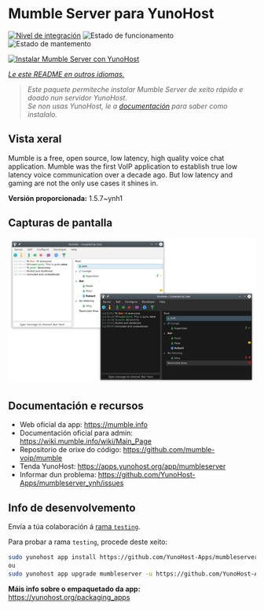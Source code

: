 <!--
NOTA: Este README foi creado automáticamente por <https://github.com/YunoHost/apps/tree/master/tools/readme_generator>
NON debe editarse manualmente.
-->

# Mumble Server para YunoHost

[![Nivel de integración](https://apps.yunohost.org/badge/integration/mumbleserver)](https://ci-apps.yunohost.org/ci/apps/mumbleserver/)
![Estado de funcionamento](https://apps.yunohost.org/badge/state/mumbleserver)
![Estado de mantemento](https://apps.yunohost.org/badge/maintained/mumbleserver)

[![Instalar Mumble Server con YunoHost](https://install-app.yunohost.org/install-with-yunohost.svg)](https://install-app.yunohost.org/?app=mumbleserver)

*[Le este README en outros idiomas.](./ALL_README.md)*

> *Este paquete permíteche instalar Mumble Server de xeito rápido e doado nun servidor YunoHost.*  
> *Se non usas YunoHost, le a [documentación](https://yunohost.org/install) para saber como instalalo.*

## Vista xeral

Mumble is a free, open source, low latency, high quality voice chat application. Mumble was the first VoIP application to establish true low latency voice communication over a decade ago. But low latency and gaming are not the only use cases it shines in.


**Versión proporcionada:** 1.5.7~ynh1

## Capturas de pantalla

![Captura de pantalla de Mumble Server](./doc/screenshots/Mumble.png)

## Documentación e recursos

- Web oficial da app: <https://mumble.info>
- Documentación oficial para admin: <https://wiki.mumble.info/wiki/Main_Page>
- Repositorio de orixe do código: <https://github.com/mumble-voip/mumble>
- Tenda YunoHost: <https://apps.yunohost.org/app/mumbleserver>
- Informar dun problema: <https://github.com/YunoHost-Apps/mumbleserver_ynh/issues>

## Info de desenvolvemento

Envía a túa colaboración á [rama `testing`](https://github.com/YunoHost-Apps/mumbleserver_ynh/tree/testing).

Para probar a rama `testing`, procede deste xeito:

```bash
sudo yunohost app install https://github.com/YunoHost-Apps/mumbleserver_ynh/tree/testing --debug
ou
sudo yunohost app upgrade mumbleserver -u https://github.com/YunoHost-Apps/mumbleserver_ynh/tree/testing --debug
```

**Máis info sobre o empaquetado da app:** <https://yunohost.org/packaging_apps>
